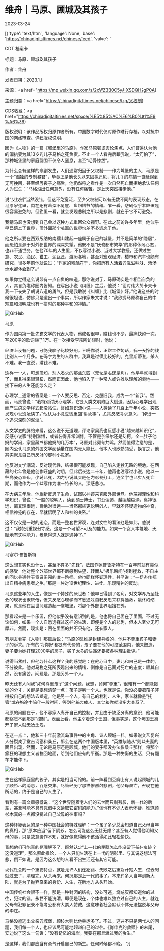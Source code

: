 # 维舟｜马原、顾城及其孩子

2023-03-24

[{'type': 'text/html', 'language': None, 'base': 'https://chinadigitaltimes.net/chinese/feed', 'value': '

CDT 档案卡

标题：马原、顾城及其孩子

作者：维舟

发表日期：2023.1.1

来源：<a href="https://mp.weixin.qq.com/s/2xWZ3B0C5yJ-XSDQH2gP0A)

主题归类：<a href="https://chinadigitaltimes.net/chinese/tag/父权制)

CDS收藏：<a href="https://chinadigitaltimes.net/space/%E5%85%AC%E6%B0%91%E9%A6%86)

版权说明：该作品版权归原作者所有。中国数字时代仅对原作进行存档，以对抗中国的网络审查。详细版权说明。





因为《人物》的一篇《城堡里的马原》，作家马原顿成舆论焦点，人们普遍认为他的偏执要为其13岁的儿子马格之死负责。不止一个人看完后跟我说，“太可怕了”，那种城堡里的家庭氛围不仅令人窒息，甚至“毛骨悚然”。

为什么会有这样的悲剧发生，人们通常归因于父权制——作为城堡的主人，马原是一个“孤独的专制暴君”，毕竟正是他长久以来固执己见，将儿子的病情一直延误到无可挽回，甚至经历丧子之痛后，他仍然将之看作是一次自然死亡而拒绝承认任何人为过失：“马格没出任何意外，没有任何痛苦。是上天突然接走他。”

说“父权制”当然没错，但这不免宽泛，至少父权制可以有无数不同的表现形态，在马原家这里，内在还有着深不见底、盘根错节的情结。乍一看，悲剧似乎本应该是很容易避免的，但往里一看，就会发现悲剧之所以是悲剧，就在于它不可避免。

我猜马原也没想到自己会以这种方式重回公众视野。在此之前的许多年里，他似乎早已遗忘了世界，而外面那个喧嚣的世界也差不多遗忘了他。

他之所以要在西双版纳的南糯山建起一座属于自己的城堡，并不是简单的“隐居”，而恐怕是源于对外部世界的深深失望。他既不是“厌倦都市繁华”的那种休闲心态，也非不通世务，在他70年的人生里，不仅写过小说、当过大学教授，还做过生意、农民、渔民、钳工、泥瓦匠，游历各地，甚至对宏观经济、楼市和汽车也颇有研究，很多年前他就说过：“作家的残酷在于，你把所有人活着的滋滋味味、汤汤水水都体会到了。”

如果你觉得这么说带有一点自负的味道，那你说对了，马原确实是个相当自负的人，其自负堪称圈内皆知。在写出小说《纠缠》之后，他说：“面对伟大的卡夫卡我一下丧失了胡说八道的勇气，但是我敢说《纠缠》比《城堡》好。”他说这些的时候很坦诚，仿佛只是道出一个事实，所以作家朱文才说：“我欣赏马原称自己的中短篇和海明威也有一拼时的那种平和的神情。”

![GitHub](https://mmbiz.qpic.cn/mmbiz_jpg/a5gPZh3sTSudh7VAwl6grx6b8aic4tWuLH7WO8SbsmDlwJxfibCXnElAeMC7LbgJopt4gaU23Np9bAbjrzIxE0DA/640)

马原

作为国内第一批先锋文学的代表人物，他成名很早，赚钱也不少，最痛快的一次，写200字的歌词赚了1万。在一次接受李宗陶访谈时，他说：



经济上没有问题，可能我脑子比较好用。不瞒你说，正常工作的话，我一天挣的钱比别人一个月多。在码字为生的人群中，我算是过得比较好的。克里斯蒂说，杀人不难。我一直说，赚钱不难。



这样一个人，可想而知，别人渴求的那些东西（无论是名还是利），他早早就得到了，而且得来很轻松，然而正因此，他也陷入了一种常人或许难以理解的境地——接下来的人生还能怎么走？

心理学上通常的答案是：一个人要反思、否定、克服旧我，成为一个“新我”。然而，马原曾说：“我特别讨厌心理学，它是人类文明的巨大倒退。因为心理学出现而产生的文学样式都没站住，譬如意识流小说——人类读了几百上千年小说，突然发现小说没法读了。”他认为小说应该重回“讲故事”，尤其反感寻求意义，“掉进一个追求深刻的泥淖”。  

从文学史的脉络来看，这么说不无道理，评论家吴亮也反感小说“越来越知识化”，反感小说家“特别渊博，或者装得非常渊博。不管是奈保尔还是艾柯，全一肚子他妈的学问，家里藏书都他妈的几万本”，马原对此颇有共鸣。然而值得注意的是，圈内公认马原的外国文学阅读量在国内无人能比，他本人也欣然领受，换言之，他其实就是自己所反对的那种小说家。

他反对文学潮流，反对现代性，结果很可能发现，自己陷入走投无路的境地。在西藏的七年曾是他创作旺盛的时期，但此后长达二十年，他再也没写过小说。他以一种高姿态宣布，小说已死，因为小说其实是在为影视打工，连文学也已步入死亡期，而他作为一个以写作为唯一特长的人，深感悲凉。  

在大病三年后，他重新反思了生命，试图以神迹来克服外部世界。他蔑视理性和科学知识，曾说：“一般的聪明人，读到硕士博士，书没读透，越读越糊涂，离神很远，离真理很远，离绝对很远——当然那些更聪明的人，早就不怀疑造物的神奇，相信神迹的存在，早就悟明了人和神的关系。”

这不仅仅是一时的迷恋，而是一整套世界观，连对女性的看法也是如此，他说过：“我特别重视分寸感，这是一个可望不可及的能力。如果一个女人本能地、天赋地有这种能力，我觉得这人就是通神了。”

![GitHub](https://mmbiz.qpic.cn/mmbiz_png/a5gPZh3sTSudh7VAwl6grx6b8aic4tWuLlb6nUIicU9hTyZd4yicrLPMrBvpib8CG9EzeI9x8DC6CvLcVGkVphlvdQ/640)

马塞尔·普鲁斯特

这么想其实也没什么，甚至不算多“先锋”，法国作家普鲁斯特在一百年前就有类似的感受：他对整个外部世界都不断感到失望，转而从“极乐瞬间”找到拯救，不自主的回忆是通往无意识乐园的唯一路径。他也同样怀疑理性，甚至说：“一切杰作都出自精神病患者之手。”那是一种对19世纪理性、进步、乐观精神的反动。

马原这些年的人生，像是一个特殊的厌世者：他早已得到了名利，对文学界乃至社会的现状也很厌倦，但又反感心理学而不愿通过自我反思来获得拯救，最终的结果，就是他在尘世间建造起一座城堡，将那个外部世界阻挡在外。

那看起来是一个乐园，但他似乎没有意识到的是，他也将自己困在了里面。不过无论如何，如果一个人自愿选择过这样的生活，即便是个人的悲剧，但本人至少无可厚非。然而，现实是：困在里面的并不只有他，还有家人。

有朋友看完《人物》那篇后说：“马原的思维是封建男权的，他并不尊重孩子和妻子的诉求。所有的‘为你好’都是有代价的，孩子要在他的可控范围内，他来塑造，妻子要为她打理2000平的房子，买了太多的快递还要被各种理由批评。”  

说得当然对，但他为什么这样？我的感觉是：在他心目中，妻儿和自己是一体的，不分彼此。他对马格之死所表现出来的情绪，倒像是自己面对死亡的态度：顺其自然，没有痛苦。问题是，那是另外一个人。  

昨天还有人问我“如何尊重孩子”这个问题。我想，如何“尊重”，很难有一个都能接受的分寸，关键是要想清楚一点：孩子是另一个人。也就是说，你没必要把孩子非得按自己的想法去塑造，他是另一个人，有自己的权利、人生，家长就像是“托管”或在旅途中陪伴一段时间，等到他长大成人，其实和你就没多大关系了。

马原的问题在于，他不容家人离开自己的控制，并且由于缺乏分离的意识，他可能都察觉不到那是“控制”。表面上看，他主宰着这个王国，但事实是，这个老国王离开了家人就无法生活。  

在这一点上，他和三十年前激流岛事件中的主角、诗人顾城一样。如果说文艺复兴人分裂成了堂吉诃德和桑丘，那么在这两个中国版本里，“英雄与随从”则以夫妻的面目出现，然而，无论是马原还是顾城，他们的妻子都没办法像桑丘那样，将那个癫狂的理想主义者拉回地面，给到他们应有的平衡。那是一种失衡的生活，只有翻车才能停下。  

![GitHub](https://mmbiz.qpic.cn/mmbiz_jpg/a5gPZh3sTSudh7VAwl6grx6b8aic4tWuLAXdFGXhBq2iahyOiazTgJySJh13s5LD23gTmwub3hOzVRNckibrbeqh8Q/640)

生在这样家庭里的孩子，其实是相当可怜的。前一阵看到豆瓣上有人说起顾城的儿子顾杉木的消息，百感交集。尽管经历了那样惨烈的悲剧，他父母双亡，但现在他所活的，终于是自己的人生了。  

看到有一篇文章感慨说：“这个世界随着老人们的去世而只剩残影，新一代的后辈，甚至可能不具有凭借中文读取它密码的能力。”但也有不少人表示怀疑，难道顾杉木真的一点都没搜过自己父母的往事吗？

这种怀疑表达的是一种中国社会的特殊理解：一个孩子多少总会知道自己父母当年的真相，那“原本应当”留下阴影，怎么可能这么无忧无虑？甚至有人觉得他明知父母的事，只是故意装作不知，就好像觉得他不该活得如此轻松愉快。  

我想他们可能真的是理解不了。既然认定“上一代的罪孽怎么能没留下任何痕迹？这没道理”，那么照此推论，一个人只能生活在上一代的阴影里。与其说这想法可悲，倒不如说，是因为这么想的人看不出生活还有其它可能。  

现代社会的一个重要特点，就是允许人们在犯错、失败之后重新开始人生，过去的就过去了，清理完，从头再来，何况那是上一代的事了。本来许多人当年到新大陆，就是为了抛弃原来的身份、人生，在新地方从头开始。

中国传统社会很不一样，那是一种封闭的结构，没处可逃，烧成灰都知道你的过往，犯过的错，永世不能洗清。即便是现在，个体也难以独立过自己的人生，就连父母有犯罪记录不能考公都有大票人赞成，这意味着社会默认个体无法摆脱与父母的牵连。

马格没能逃出父亲的城堡，顾杉木则比他幸运多了。不过，这并不只是两代人的问题，我们每一个人，也应该尽可能地超越自己的过往。《肖申克的救赎》的末尾，安迪说了这么一句话：“没有记忆的海岸，我要在那里渡过我的余生。”

是这样，我们都应当有勇气开启自己的新生。任何时候都不晚。  '}]